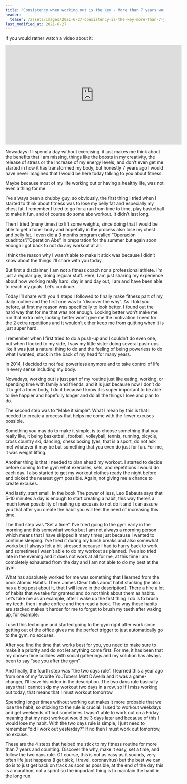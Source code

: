 ```yaml
---
title: "Consistency when working out is the key - More than 7 years working out"
header:
  teaser: /assets/images/2021-6-27-consistency-is-the-key-more-than-7-years-working-out.jpeg
last_modified_at: 2021-6-27
---
```


If you would rather watch a video about it:

<iframe width="560" height="315" src="https://www.youtube.com/embed/wZ2AB42hz9E" title="YouTube video player" frameborder="0" allow="accelerometer; autoplay; clipboard-write; encrypted-media; gyroscope; picture-in-picture" allowfullscreen></iframe>
<br/>

Nowadays if I spend a day without exercising, it just makes me think about the benefits that I am missing, things like the boosts in my creativity, the release of stress or the Increase of my energy levels, and don’t even get me started in how it has transformed my body, but honestly 7 years ago I would have never imagined that I would be here today talking to you about fitness.

Maybe because most of my life working out or having a healthy life, was not even a thing for me.

I’ve always been a chubby guy, so obviously, the first thing I tried when I started to think about fitness was to lose my belly fat and especially my chest fat. I remember I tried to go for a run from time to time, play basketball to make it fun, and of course do some abs workout. It didn’t last long.

Then I tried (many times) to lift some weights, since doing that I would be able to get a toner body and hopefully in the process also lose my chest and belly fat. I even did a 3 months program called “Operación cuadritos”/”Operation Abs” in preparation for the summer but again soon enough I got back to not do any workout at all.

I think the reason why I wasn’t able to make it stick was because I didn’t know about the things I’ll share with you today.

But first a disclaimer, I am not a fitness coach nor a professional athlete. I’m just a regular guy, doing regular stuff. Here, I am just sharing my experience about how working really hard, day in and day out, I am and have been able to reach my goals. Let’s continue.

Today I’ll share with you 4 steps I followed to finally make fitness part of my daily routine and the first one was to “discover the why”. As I told you before, at first my reason was specifically to look better. I found out the hard way that for me that was not enough. Looking better won’t make me run that extra mile, looking better won’t give me the motivation I need for the 2 extra repetitions and it wouldn’t either keep me from quitting when it is just super hard.

I remember when I first tried to do a push-up and I couldn’t do even one, but when l looked to my side, I saw my little sister doing several push-ups like it was just a natural thing to do and the feeling of being powerless to do what I wanted, stuck in the back of my head for many years.

In 2014, I decided to not feel powerless anymore and to take control of life in every sense including my body.

Nowadays, working out is just part of my routine just like eating, working, or spending time with family and friends, and it is just because now I don’t do it to get a toner body, I do it because I know it is super important to be able to live happier and hopefully longer and do all the things I love and plan to do. 

The second step was to “Make it simple”. What I mean by this is that I needed to create a process that helps me come with the fewer excuses possible.

Something you may do to make it simple, is to choose something that you really like, it being basketball, football, volleyball, tennis, running, bicycle, cross country ski, dancing, chess boxing (yes, that is a sport, do not ask me) whatever it may be but something that you even do just for fun. For me, it was weight lifting.

Another thing is that I needed to plan ahead my workout. I started to decide before coming to the gym what exercises, sets, and repetitions I would do each day. I also started to get my workout clothes ready the night before and picked the nearest gym possible. Again, not giving me a chance to create excuses.

And lastly, start small. In the book The power of less, Leo Babauta says that 5-10 minutes a day is enough to start creating a habit, this way there’s a much lower possibility of making up excuses to not do it and I can assure you that after you create the habit you will feel the need of increasing this time.

The third step was “Set a time”. I’ve tried going to the gym early in the morning and this somewhat works but I am not always a morning person which means that I have skipped it many times just because I wanted to continue sleeping. I’ve tried it during my lunch breaks and also somewhat works but I always felt a bit stressed because I had to hurry back to work and sometimes I wasn’t able to do my workout as planned. I’ve also tried late in the evening and it does not work at all for me, at this time I am completely exhausted from the day and I am not able to do my best at the gym.

What has absolutely worked for me was something that I learned from the book Atomic Habits. There James Clear talks about habit stacking (he also has a blog post about it, that I will leave in the description). There a hire a lot of habits that we take for granted and do not think about them as habits. Let’s take me as an example, after I wake up the first thing I do is to brush my teeth, then I make coffee and then read a book. The way these habits are stacked makes it harder for me to forget to brush my teeth after waking up, for example. 

I used this technique and started going to the gym right after work since getting out of the office gives me the perfect trigger to just automatically go to the gym, no excuses.

After you find the time that works best for you, you need to make sure to make it a priority and do not let anything come first. For me, it has been that my chosen time collides with social gatherings and my solution has always been to say “see you after the gym”.

And finally, the fourth step was “the two days rule”. I learned this a year ago from one of my favorite YouTubers Matt D’Avella and it was a game-changer, I’ll leave his video in the description. The two days rule basically says that I cannot skip my workout two days in a row, so if I miss working out today, that means that I must workout tomorrow.

Spending longer times without working out makes it more probable that we lose the habit, so sticking to the rule is crucial. I used to workout weekdays and get weekends off but sometimes I wasn’t able to work out on a Friday meaning that my next workout would be 3 days later and because of this I would lose my habit. With the two days rule is simple, I just need to remember “did I work out yesterday?” If no then I must work out tomorrow, no excuse.

These are the 4 steps that helped me stick to my fitness routine for more than 7 years and counting. Discover the why, make it easy, set a time, and follow the two days rule. Of course, this is not as easy as it sounds, very often life just happens (I get sick, I travel, coronavirus) but the best we can do is to just get back on track as soon as possible, at the end of the day this is a marathon, not a sprint so the important thing is to maintain the habit in the long run.
